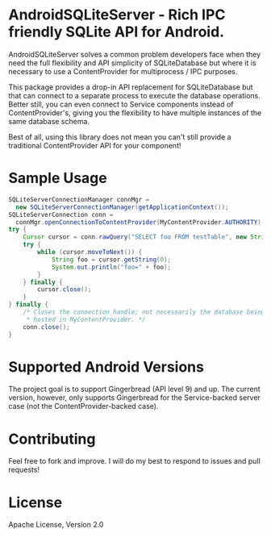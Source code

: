 # AndroidSQLiteServer - Rich IPC friendly SQLite API for Android.

AndroidSQLiteServer solves a common problem developers face when they need the
full flexibility and API simplicity of SQLiteDatabase but where it is necessary
to use a ContentProvider for multiprocess / IPC purposes.

This package provides a drop-in API replacement for SQLiteDatabase but that can
connect to a separate process to execute the database operations.  Better
still, you can even connect to Service components instead of ContentProvider's,
giving you the flexibility to have multiple instances of the same database
schema.

Best of all, using this library does not mean you can't still provide a
traditional ContentProvider API for your component!

# Sample Usage

```java
SQLiteServerConnectionManager connMgr =
  new SQLiteServerConnectionManager(getApplicationContext());
SQLiteServerConnection conn =
  connMgr.openConnectionToContentProvider(MyContentProvider.AUTHORITY);
try {
    Cursor cursor = conn.rawQuery("SELECT foo FROM testTable", new String[] {});
    try {
        while (cursor.moveToNext()) {
            String foo = cursor.getString(0);
            System.out.println("foo=" + foo);
        }
    } finally {
        cursor.close();
    }
} finally {
    /* Closes the connection handle; not necessarily the database being
     * hosted in MyContentProvider. */
    conn.close();
}
```

# Supported Android Versions

The project goal is to support Gingerbread (API level 9) and up.  The current
version, however, only supports Gingerbread for the Service-backed server case
(not the ContentProvider-backed case).

# Contributing

Feel free to fork and improve.  I will do my best to respond to issues and pull
requests!

# License

Apache License, Version 2.0
